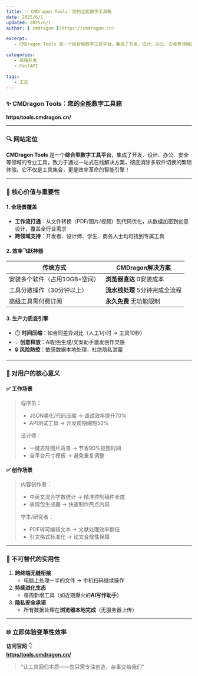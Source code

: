 ```yaml
---
title: ✨ CMDragon Tools：您的全能数字工具箱
date: 2025/6/1
updated: 2025/6/1
author: [ cmdragon ](https://cmdragon.cn)

excerpt:
   - CMDragon Tools 是一个综合型数字工具平台，集成了开发、设计、办公、安全等领域的专业工具，致力于通过一站式在线解决方案，彻底消除多软件切换的繁琐体验。它不仅是工具集合，更是效率革命的智能引擎！

categories:
   - 后端开发
   - FastAPI

tags:
   - 工具
---
```




### ✨ CMDragon Tools：您的全能数字工具箱  
**https/tools.cmdragon.cn/**  

---

### 🔍 网站定位  
**CMDragon Tools** 是一个**综合型数字工具平台**，集成了开发、设计、办公、安全等领域的专业工具，致力于通过一站式在线解决方案，彻底消除多软件切换的繁琐体验。它不仅是工具集合，更是效率革命的智能引擎！

---

### 🚀 核心价值与重要性  
#### 1. **全场景覆盖**  
   - **工作流打通**：从文件转换（PDF/图片/视频）到代码优化，从数据加密到创意设计，覆盖全行业需求  
   - **跨领域支持**：开发者、设计师、学生、商务人士均可找到专属工具  

#### 2. **效率飞跃神器**  
   | 传统方式                     | CMDragon解决方案              |  
   |------------------------------|-------------------------------|  
   | 安装多个软件（占用10GB+空间） | **浏览器直达** 0安装成本      |  
   | 工具分散操作（30分钟以上）    | **流水线处理** 5分钟完成全流程 |  
   | 高级工具需付费订阅            | **永久免费** 无功能限制       |  

#### 3. **生产力质变引擎**  
   - ⏱️ **时间压缩**：如合同差异对比（人工1小时 → 工具10秒）  
   - 💡 **创意释放**：AI配色生成/文案助手激发创作灵感  
   - 🔒 **风险防控**：敏感数据本地处理，杜绝隐私泄露  

---

### 🌟 对用户的核心意义  
#### ✅ **工作场景**  
> 程序员：  
> - JSON美化/代码压缩 → 调试效率提升70%  
> - API测试工具 → 开发周期缩短50%  
>  
> 设计师：  
> - 一键去除图片背景 → 节省90%抠图时间  
> - 全平台尺寸模板 → 避免重复调整  

#### ✅ **创作场景**  
> 内容创作者：  
> - 中英文混合字数统计 → 精准控制稿件长度  
> - 表情包生成器 → 快速制作热点内容  
>  
> 学生/研究者：  
> - PDF转可编辑文本 → 文献处理效率翻倍  
> - 引文格式标准化 → 论文合规性保障  

---

### 💎 不可替代的实用性  
1. **跨终端无缝衔接**  
   - 电脑上处理一半的文件 → 手机扫码继续操作  
2. **持续进化生态**  
   - 每周新增工具（如近期爆火的**AI写作助手**）  
3. **隐私安全承诺**  
   - 所有数据处理在**浏览器本地完成**（无服务器上传）  

---

### 🌐 立即体验变革性效率  
**访问官网** 👇  
**[https/tools.cmdragon.cn/](https/tools.cmdragon.cn/)**  
> “让工具回归本质——您只需专注创造，杂事交给我们”


